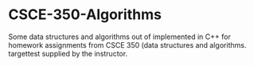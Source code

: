 # CSCE-350-Algorithms
Some data structures and algorithms out of implemented in C++ for homework assignments from CSCE 350 (data structures and algorithms. targettest supplied by the instructor. 
